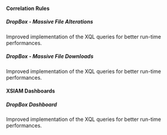 
#### Correlation Rules

##### DropBox - Massive File Alterations

Improved implementation of the XQL queries for better run-time performances.

##### DropBox - Massive File Downloads

Improved implementation of the XQL queries for better run-time performances.

#### XSIAM Dashboards

##### DropBox Dashboard

Improved implementation of the XQL queries for better run-time performances.
